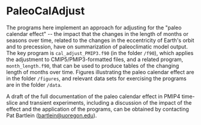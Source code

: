 PaleoCalAdjust
===================

The programs here implement an approach for adjusting for the "paleo calendar effect" -- the impact that the changes in the length of months or seasons over time, related to the changes in the eccentricity of Earth's orbit and to precession, have on summarization of paleoclimatic model output. The key program is `cal_adjust_PMIP3.f90` (in the folder `/f90`), which applies the adjustment to CMIP5/PMIP3-formatted files, and a related program, `month_length.f90`, that can be used to produce tables of the changing length of months over time. Figures illustrating the paleo calendar effect are in the folder `/figures`, and relevant data sets for exercising the programs are in the folder `/data`.

A draft of the full documentation of the paleo calendar effect in PMIP4 time-slice and transient experiments, including a discussion of the impact of the effect and the application of the programs, can be obtained by contacting Pat Bartlein (<bartlein@uoregon.edu>).
